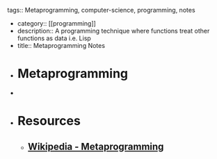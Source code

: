 tags:: Metaprogramming, computer-science, programming, notes

- category:: [[programming]]
- description:: A programming technique where functions treat other functions as data i.e. Lisp
- title:: Metaprogramming Notes
- # Metaprogramming
-
- # Resources
	- ## [Wikipedia - Metaprogramming](https://en.wikipedia.org/wiki/Metaprogramming)